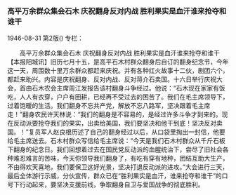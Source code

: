 ### 高平万余群众集会石木  庆祝翻身反对内战  胜利果实是血汗谁来抢夺和谁干

1946-08-31
第2版()
专栏：

　　高平万余群众集会石木
    庆祝翻身反对内战
    胜利果实是血汗谁来抢夺和谁干
    【本报阳城讯】旧历七月十五，是高平石木村群众翻身后自订的翻身纪念节，今年这一天，周围数十里万余群众都赶来庆祝。并有各种红火故事十二伙，剧团六个，都赶来助兴。内容是庆祝翻身、反对内战、反对蒋介石卖国。十六日举行庆祝大会，首由石木农会主席周江发报告该村翻身斗争经过。他说：“石木现在家家有饭吃，人人有衣穿，户户有田耕，已经再不受过去的困苦了。我们在毛主席领导下，过着饱暖的生活。我们翻身不忘共产党，解放不忘八路军，坚决跟着毛主席走！”翻身农民许天林说：“我们的翻身是不容易的，是经过许多斗争才到来的。现在反动派要抢夺我们的果实，出卖给美国，我们要坚决和他干到底！坚决反对卖国。！”复员军人赵良根历述了自己的翻身经过以后，从口袋里掏出一封信，他要给毛主席送去。石木村群众写信给毛主席说：“今天是我们石木村群众从千斤石板下翻身的纪念日。我们回想着过去在国民党反动派的血腥统治下，尝尽了旧社会各种难忍难言的苦味，今天你领导我们翻身了，有吃有穿有地种，团结互助大生产，不由得欢天喜地，我们要保卫这好光景，坚决打退反动派的进攻。”大会进行三天，最后全体游行示威，分伙宣传，群众已在“胜利果实是血汗，谁来抢夺和谁干”的口号下行动起来，要坚决支援前线，争取翻身自卫与爱国战争的彻底胜利。
